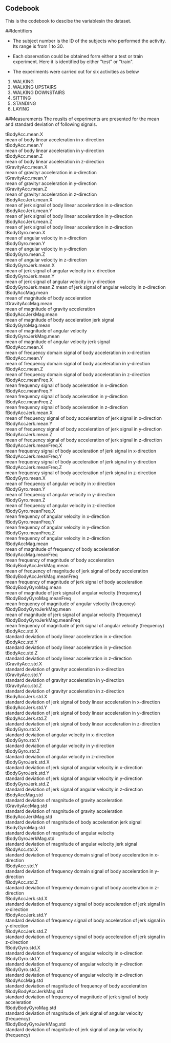 ## Codebook  
This is the codebook to descibe the variablesin the dataset.


##Identifiers

* The subject number is the ID of the subjects who performed the activity. Its range is from 1 to 30.
* Each observation could be obtained form either a test or train experiment. Here it is identified by either "test" or "train". 
 
* The experiments were carried out for six activities as below


1. WALKING
2. WALKING UPSTAIRS
3. WALKING DOWNSTAIRS
4. SITTING
5. STANDING
6. LAYING


##Measurements
The reuslts of experiments are presented for the mean and standard deviation of following signals.

tBodyAcc.mean.X  
	   mean of body linear acceleration in x-direction  
tBodyAcc.mean.Y  
	  mean of body linear acceleration in y-direction  
tBodyAcc.mean.Z    
	  mean of body linear acceleration in z-direction  
tGravityAcc.mean.X  
	    mean of gravityr acceleration in x-direction  
tGravityAcc.mean.Y  
	mean of gravityr acceleration in y-direction  
tGravityAcc.mean.Z  
	mean of gravityr acceleration in z-direction  
tBodyAccJerk.mean.X   
	mean of jerk signal of body linear acceleration in x-direction  
tBodyAccJerk.mean.Y  
	mean of jerk signal of body linear acceleration in y-direction  
tBodyAccJerk.mean.Z  
	mean of jerk signal of body linear acceleration in z-direction  
tBodyGyro.mean.X  
	mean of angular velocity in x-direction  
tBodyGyro.mean.Y  
	mean of angular velocity in y-direction  
tBodyGyro.mean.Z  
	mean of angular velocity in z-direction  
tBodyGyroJerk.mean.X  
	mean of jerk signal of angular velocity in x-direction  
tBodyGyroJerk.mean.Y  
	mean of jerk signal of angular velocity in y-direction  
tBodyGyroJerk.mean.Z 
	mean of jerk signal of angular velocity in z-direction  
tBodyAccMag.mean  
	mean of magnitude of body acceleration  
tGravityAccMag.mean  
	mean of magnitude of gravity acceleration  
tBodyAccJerkMag.mean  
	mean of magnitude of body acceleration jerk signal  
tBodyGyroMag.mean  
	mean of magnitude of angular velocity  
tBodyGyroJerkMag.mean  
	mean of magnitude of angular velocity jerk signal  
fBodyAcc.mean.X  
	mean of frequency domain signal of body acceleration in x-direction  
fBodyAcc.mean.Y  
	mean of frequency domain signal of body acceleration in y-direction  
fBodyAcc.mean.Z  
	mean of frequency domain signal of body acceleration in z-direction  
fBodyAcc.meanFreq.X  
	mean frequency signal of body acceleration in x-direction  
fBodyAcc.meanFreq.Y  
	mean frequency signal of body acceleration in y-direction  
fBodyAcc.meanFreq.Z  
	mean frequency signal of body acceleration in z-direction  
fBodyAccJerk.mean.X  
	mean of frequency signal of body acceleration of jerk signal in x-direction  
fBodyAccJerk.mean.Y  
	mean of frequency signal of body acceleration of jerk signal in y-direction  
fBodyAccJerk.mean.Z  
	mean of frequency signal of body acceleration of jerk signal in z-direction  
fBodyAccJerk.meanFreq.X  
	mean frequency signal of body acceleration of jerk signal in x-direction  
fBodyAccJerk.meanFreq.Y  
	mean frequency signal of body acceleration of jerk signal in y-direction  
fBodyAccJerk.meanFreq.Z  
	mean frequency signal of body acceleration of jerk signal in z-direction  
fBodyGyro.mean.X  
	mean of frequency of angular velocity in x-direction  
fBodyGyro.mean.Y  
	mean of frequency of angular velocity in y-direction  
fBodyGyro.mean.Z  
	mean of frequency of angular velocity in z-direction  
fBodyGyro.meanFreq.X  
	mean frequency of angular velocity in x-direction  
fBodyGyro.meanFreq.Y  
	mean frequency of angular velocity in y-direction  
fBodyGyro.meanFreq.Z  
	mean frequency of angular velocity in z-direction  
fBodyAccMag.mean  
	mean of magnitude of frequency of body acceleration  
fBodyAccMag.meanFreq  
	mean frequency of magnitude of body acceleration  
fBodyBodyAccJerkMag.mean  
	mean of frequency of magnitude of jerk signal of body acceleration  
fBodyBodyAccJerkMag.meanFreq  
	mean frequency of magnitude of jerk signal of body acceleration  
fBodyBodyGyroMag.mean  
	mean of magnitude of jerk signal of angular velocity (frequency)  
fBodyBodyGyroMag.meanFreq  
	mean frequency of magnitude of angular velocity (frequency)  
fBodyBodyGyroJerkMag.mean  
	mean of magnitude of jerk signal of angular velocity (frequency)  
fBodyBodyGyroJerkMag.meanFreq  
	mean frequency of magnitude of jerk signal of angular velocity (frequency)  
tBodyAcc.std.X  
	standard deviation of body linear acceleration in x-direction  
tBodyAcc.std.Y  
	standard deviation of body linear acceleration in y-direction  
tBodyAcc.std.Z  
	standard deviation of body linear acceleration in z-direction  
tGravityAcc.std.X  
	standard deviation of gravityr acceleration in x-direction  
tGravityAcc.std.Y  
	standard deviation of gravityr acceleration in y-direction  
tGravityAcc.std.Z  
	standard deviation of gravityr acceleration in z-direction  
tBodyAccJerk.std.X  
	standard deviation of jerk signal of body linear acceleration in x-direction  
tBodyAccJerk.std.Y  
	standard deviation of jerk signal of body linear acceleration in y-direction  
tBodyAccJerk.std.Z  
	standard deviation of jerk signal of body linear acceleration in z-direction  
tBodyGyro.std.X  
	standard deviation of angular velocity in x-direction  
tBodyGyro.std.Y  
	standard deviation of angular velocity in y-direction  
tBodyGyro.std.Z  
	standard deviation of angular velocity in z-direction  
tBodyGyroJerk.std.X  
	standard deviation of jerk signal of angular velocity in x-direction  
tBodyGyroJerk.std.Y  
	standard deviation of jerk signal of angular velocity in y-direction  
tBodyGyroJerk.std.Z  
	standard deviation of jerk signal of angular velocity in z-direction  
tBodyAccMag.std  
	standard deviation of magnitude of gravity acceleration  
tGravityAccMag.std  
	standard deviation of magnitude of gravity acceleration  
tBodyAccJerkMag.std  
	standard deviation of magnitude of body acceleration jerk signal  
tBodyGyroMag.std  
	standard deviation of magnitude of angular velocity  
tBodyGyroJerkMag.std  
	standard deviation of magnitude of angular velocity jerk signal  
fBodyAcc.std.X  
	standard deviation of frequency domain signal of body acceleration in x-direction  
fBodyAcc.std.Y  
	standard deviation of frequency domain signal of body acceleration in y-direction  
fBodyAcc.std.Z  
	standard deviation of frequency domain signal of body acceleration in z-direction  
fBodyAccJerk.std.X  
	standard deviation of frequency signal of body acceleration of jerk signal in x-direction  
fBodyAccJerk.std.Y  
	standard deviation of frequency signal of body acceleration of jerk signal in y-direction  
fBodyAccJerk.std.Z  
	standard deviation of frequency signal of body acceleration of jerk signal in z-direction  
fBodyGyro.std.X  
	standard deviation of frequency of angular velocity in x-direction  
fBodyGyro.std.Y  
	standard deviation of frequency of angular velocity in y-direction  
fBodyGyro.std.Z  
	standard deviation of frequency of angular velocity in z-direction  
fBodyAccMag.std  
	standard deviation of magnitude of frequency of body acceleration  
fBodyBodyAccJerkMag.std  
	standard deviation of frequency of magnitude of jerk signal of body acceleration  
fBodyBodyGyroMag.std  
	standard deviation of magnitude of jerk signal of angular velocity (frequency)  
fBodyBodyGyroJerkMag.std  
	standard deviation of magnitude of jerk signal of angular velocity (frequency)  